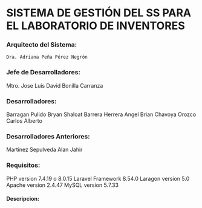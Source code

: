 # SISTEMA DE GESTIÓN DEL SS PARA EL LABORATORIO DE INVENTORES

### Arquitecto del Sistema:

    Dra. Adriana Peña Pérez Negrón
   

### Jefe de Desarrolladores:

Mtro. Jose Luis David Bonilla Carranza

### Desarrolladores:

Barragan Pulido Bryan Shaloat
Barrera Herrera Angel Brian
Chavoya Orozco Carlos Alberto

### Desarrolladores Anteriores:

Martínez Sepulveda Alan Jahir

### Requisitos:

PHP version 7.4.19 o 8.0.15
Laravel Framework 8.54.0
Laragon version 5.0
Apache version 2.4.47
MySQL version 5.7.33

#### Descripcion:

